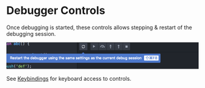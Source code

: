 # Debugger Controls

Once debugging is started, these controls allows stepping & restart of the debugging session.

![Debugger Controls](./images/debugger-controls.png)


See [Keybindings](https://github.com/facebook-atom/atom-ide-ui/blob/master/docs/keybindings.md) for keyboard access to controls.

